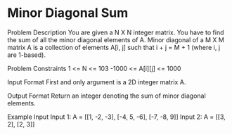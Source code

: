 # Minor Diagonal Sum

Problem Description
You are given a N X N integer matrix. You have to find the sum of all the minor diagonal elements of A.
Minor diagonal of a M X M matrix A is a collection of elements A[i, j] such that i + j = M + 1 (where i, j are 1-based).


Problem Constraints
1 <= N <= 103
-1000 <= A[i][j] <= 1000


Input Format
First and only argument is a 2D integer matrix A.


Output Format
Return an integer denoting the sum of minor diagonal elements.


Example Input
Input 1:
A = [[1, -2, -3],
[-4, 5, -6],
[-7, -8, 9]]
Input 2:
A = [[3, 2],
[2, 3]]